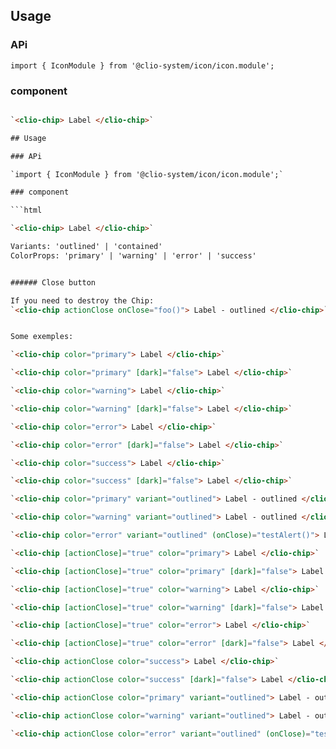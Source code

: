 ## Usage

### APi

`import { IconModule } from '@clio-system/icon/icon.module';`

### component

```html

`<clio-chip> Label </clio-chip>`

## Usage

### APi

`import { IconModule } from '@clio-system/icon/icon.module';`

### component

```html

`<clio-chip> Label </clio-chip>`

Variants: 'outlined' | 'contained'
ColorProps: 'primary' | 'warning' | 'error' | 'success'


###### Close button

If you need to destroy the Chip:
`<clio-chip actionClose onClose="foo()"> Label - outlined </clio-chip>`


Some exemples:

`<clio-chip color="primary"> Label </clio-chip>`

`<clio-chip color="primary" [dark]="false"> Label </clio-chip>`

`<clio-chip color="warning"> Label </clio-chip>`

`<clio-chip color="warning" [dark]="false"> Label </clio-chip>`

`<clio-chip color="error"> Label </clio-chip>`

`<clio-chip color="error" [dark]="false"> Label </clio-chip>`

`<clio-chip color="success"> Label </clio-chip>`

`<clio-chip color="success" [dark]="false"> Label </clio-chip>`

`<clio-chip color="primary" variant="outlined"> Label - outlined </clio-chip>`

`<clio-chip color="warning" variant="outlined"> Label - outlined </clio-chip>`

`<clio-chip color="error" variant="outlined" (onClose)="testAlert()"> Label - outlined</clio-chip>`

`<clio-chip [actionClose]="true" color="primary"> Label </clio-chip>`

`<clio-chip [actionClose]="true" color="primary" [dark]="false"> Label </clio-chip>`

`<clio-chip [actionClose]="true" color="warning"> Label </clio-chip>`

`<clio-chip [actionClose]="true" color="warning" [dark]="false"> Label </clio-chip>`

`<clio-chip [actionClose]="true" color="error"> Label </clio-chip>`

`<clio-chip [actionClose]="true" color="error" [dark]="false"> Label </clio-chip>`

`<clio-chip actionClose color="success"> Label </clio-chip>`

`<clio-chip actionClose color="success" [dark]="false"> Label </clio-chip>`

`<clio-chip actionClose color="primary" variant="outlined"> Label - outlined </clio-chip>`

`<clio-chip actionClose color="warning" variant="outlined"> Label - outlined </clio-chip>`

`<clio-chip actionClose color="error" variant="outlined" (onClose)="testAlert()"> Label - outlined </clio-chip>`